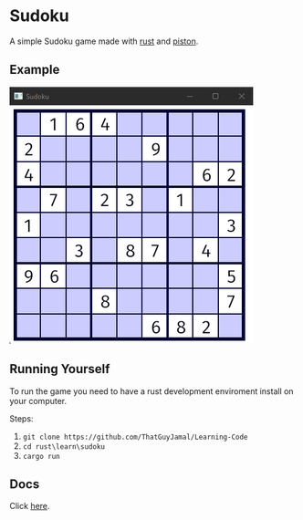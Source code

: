 # Sudoku

A simple Sudoku game made with [rust](https://www.rust-lang.org/) and [piston](https://github.com/PistonDevelopers/piston).

## Example

![example image](./sudoku_example.png)

## Running Yourself

To run the game you need to have a rust development enviroment install on your computer. 

Steps:

1. `git clone https://github.com/ThatGuyJamal/Learning-Code`
2. `cd rust\learn\sudoku`
3. `cargo run`

## Docs

Click [here](https://thatguyjamal.github.io/sudoku-rs/).
